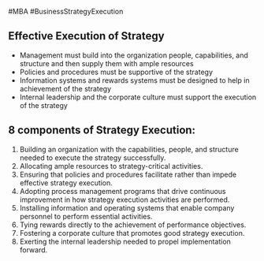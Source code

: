 #MBA #BusinessStrategyExecution
## Effective Execution of Strategy
- Management must build into the organization people, capabilities, and structure and then supply them with ample resources
- Policies and procedures must be supportive of the strategy
- Information systems and rewards systems must be designed to help in achievement of the strategy
- Internal leadership and the corporate culture must support the execution of the strategy

## 8 components of Strategy Execution: 
1. Building an organization with the capabilities, people, and structure needed to execute the strategy successfully. 
2. Allocating ample resources to strategy-critical activities. 
3. Ensuring that policies and procedures facilitate rather than impede effective strategy execution. 
4. Adopting process management programs that drive continuous improvement in how strategy execution activities are performed. 
5. Installing information and operating systems that enable company personnel to perform essential activities. 
6. Tying rewards directly to the achievement of performance objectives. 
7. Fostering a corporate culture that promotes good strategy execution. 
8. Exerting the internal leadership needed to propel implementation forward.